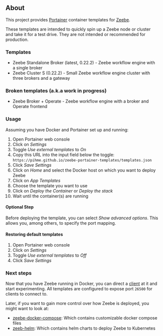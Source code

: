 ## About
This project provides [Portainer](https://www.portainer.io/) container templates for [Zeebe](https://zeebe.io/).

These templates are intended to quickly spin up a Zeebe node or cluster and take it for a test drive. They are not intended or recommended for production.

### Templates
* Zeebe Standalone Broker (latest, 0.22.2) - Zeebe workflow engine with a single broker
* Zeebe Cluster S (0.22.2) - Small Zeebe workflow engine cluster with three brokers and a gateway

### Broken templates (a.k.a work in progress)
* Zeebe Broker + Operate - Zeebe workflow engine with a broker and Operate frontend

### Usage
Assuming you have Docker and Portainer set up and running:

1. Open Portainer web console
1. Click on _Settings_
1. Toggle _Use external templates_ to _On_
1. Copy this URL into the input field below the toggle: `https://pihme.github.io/zeebe-portainer-templates/templates.json`
1. Click _Save Settings_
1. Click on _Home_ and select the Docker host on which you want to deploy Zeebe
1. Click on _App Templates_
1. Choose the template you want to use
1. Click on _Deploy the Container_ or _Deploy the stack_
1. Wait until the container(s) are running

#### Optional Step
Before deploying the template, you can select _Show advanced options_. This allows you, among others, to specify the port mapping.

#### Restoring default templates
1. Open Portainer web console
1. Click on _Settings_
1. Toggle _Use external templates_ to _Off_
1. Click _Save Settings_

### Next steps
Now that you have Zeebe running in Docker, you can direct a [client]([https://docs.zeebe.io/clients/index.html) at it and start experimenting.
All templates are configured to expose port `26500` for clients to connect to.

Later, if you want to gain more control over how Zeebe is deployed, you might want to look at:
* [zeebe-docker-compose](https://github.com/zeebe-io/zeebe-docker-compose): Which contains customizable docker compose files
* [zeeb-helm](https://helm.zeebe.io/): Which contains helm charts to deploy Zeebe to Kubernetes

